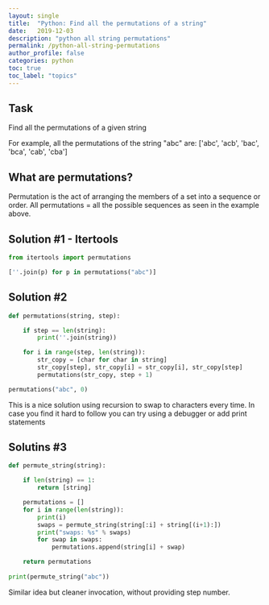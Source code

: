 ```yaml
---
layout: single
title:  "Python: Find all the permutations of a string"
date:   2019-12-03
description: "python all string permutations"
permalink: /python-all-string-permutations
author_profile: false
categories: python
toc: true
toc_label: "topics"
---
```


## Task

Find all the permutations of a given string

For example, all the permutations of the string "abc" are: ['abc', 'acb', 'bac', 'bca', 'cab', 'cba']

## What are permutations?

Permutation is the act of arranging the members of a set into a sequence or order.
All permutations = all the possible sequences as seen in the example above.

## Solution #1 - Itertools

```python
from itertools import permutations

[''.join(p) for p in permutations("abc")]
```

## Solution #2

```python
def permutations(string, step):

    if step == len(string):
        print(''.join(string))

    for i in range(step, len(string)):
        str_copy = [char for char in string]
        str_copy[step], str_copy[i] = str_copy[i], str_copy[step]
        permutations(str_copy, step + 1)

permutations("abc", 0)
```

This is a nice solution using recursion to swap to characters every time.
In case you find it hard to follow you can try using a debugger or add print statements

## Solutins #3

```python
def permute_string(string):

    if len(string) == 1:
        return [string]

    permutations = []
    for i in range(len(string)):
        print(i)
        swaps = permute_string(string[:i] + string[(i+1):])                                                                                                                  
        print("swaps: %s" % swaps)
        for swap in swaps:
            permutations.append(string[i] + swap)

    return permutations
         
print(permute_string("abc"))
```

Similar idea but cleaner invocation, without providing step number.
